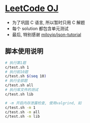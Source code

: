 # [LeetCode OJ](https://leetcode.com/)

- 为了巩固 C 语言, 所以暂时只用 C 解题
- 每个 solution 都包含单元测试
- 最后, 特别感谢 [miloyip/json-tutorial](https://github.com/miloyip/json-tutorial)

## 脚本使用说明

``` sh
# 执行第1题
c/test.sh 1
# 执行前10题
c/test.sh $(seq 10)
# 执行全部题
c/test.sh all
# 执行库文件的测试
c/test.sh lib

# -m 开启内存泄露检查, 使用valgrind, 如
c/test.sh -m 1
c/test.sh -m all
c/test.sh -m lib
```
